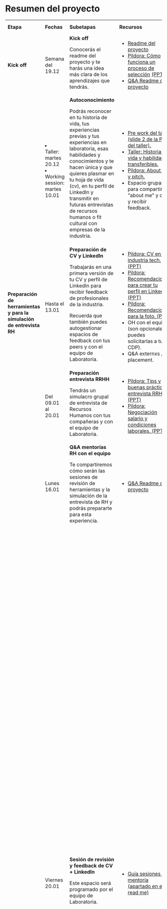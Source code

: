 # Resumen del proyecto

<table style="vertical-align: top;">
  <tr>
    <td><b>Etapa</b></td>
    <td><b>Fechas</b></td>
    <td width="30%"><b>Subetapas</b></td>
    <td><b>Recursos</b></td>
    <td><b>Entregable</b></td>
    <td width="30%"><b>Criterios de aceptación</b></td>
  </tr>
  <tr>
    <td><b>Kick off</b></td>
    <td>Semana del 19.12</td>
    <td>
      <b>Kick off</b>
      <p>
        Conocerás el readme del proyecto y te harás una idea más clara de los
        aprendizajes que tendrás.
      </p>
    </td>
    <td>
      <ul>
        <li> <a href= https://github.com/Laboratoria/DEV002-job-application> Readme del proyecto</li>
        <li>
          <a href="https://www.loom.com/share/eff20dfbb64a488abb6181acd95a8dbf">Pildora: Cómo funciona un proceso de selección</a>
          <a href="https://docs.google.com/presentation/d/17xch4mAAjUGS6H7rTosIK2UBRJoCrrNAIWta-CldLUw/edit#slide=id.geb2e9575b7_0_0">
            (PPT)
          </a>
        </li>
        <li> <a href= https://app.sli.do/event/iA745whNae6Z8eKgp1bPcD> Q&A Readme del proyecto</li>
      </ul>
    </td>
    <td>NA</td>
    <td>NA</td>
  </tr>
  <tr>
    <td rowspan="4">
      <b>
        Preparación de herramientas y para la simulación de entrevista RH
      </b>
    </td>
    <td><li>Taller: martes 20.12</li>
    <li>Working session: martes 10.01</li></td>
    <td>
      <b>Autoconocimiento</b>
      <p>
        Podrás reconocer en tu historia de vida, tus experiencias previas y tus
        experiencias en laboratoria, esas habilidades y conocimientos y te hacen
        única y que quieres plasmar en tu hoja de vida (cv), en tu perfil de
        LinkedIn y transmitir en futuras entrevistas de recursos humanos o fit
        cultural con empresas de la industria.
      </p>
    </td>
    <td>
      <ul>
        <li> <a href="https://docs.google.com/presentation/d/1DVkE0yc1u730u0S_mLrlTpzoZR_iQlnubma4hlgswKI/edit#slide=id.g10daaaee466_0_36">Pre work del taller (slide 2 de la PPT del taller).</li>
        <li>
          <a href="https://docs.google.com/presentation/d/1HzaNvB4koarDftWzCkBQD-phedSFVMKHOWopWfiiuI8/edit#slide=id.g108f9f34ebd_0_0">
            Taller: Historia de vida y habilidades transferibles.
          </a>
        </li>
        <li>
          <a href="https://docs.google.com/presentation/d/18L3EXGPmOAJoZYdthmJ7xiEu2wOrTUzdsoDgG-2qJRY/edit#slide=id.g10f517c8353_0_0">
            Píldora: About me y pitch.
          </a>
        </li>
        <li>Espacio grupal para compartir "about me" y dar y recibir feedback.</li>
      </ul>
    </td>
    <td>NA</td>
    <td>NA</td>
  </tr>
  <tr>
    <td>Hasta el 13.01</td>
    <td>
      <b>Preparación de CV y LinkedIn</b>
      <p>
        Trabajarás en una primera versión de tu CV y perfil de LinkedIn para
        recibir feedback de profesionales de la industria.
      </p>
      <p>
        Recuerda que también puedes autogestionar espacios de feedback con tus
        peers y con el equipo de Laboratoria.
      </p>
    </td>
    <td>
      <ul>
        <li>
          <a href="https://www.loom.com/share/b682c1f7b7964641a5fe1b8acfcf4b8e">
            Pildora: CV en la industria tech.
          </a>
          <a href="https://docs.google.com/presentation/d/1s77cJ8ILVCFefWNFzoyJova7s_Vlguz-rbeF50ck4t0/edit#slide=id.g108ff262332_0_0">
            (PPT)
          </a>
        </li>
        <li>
          <a href="https://www.loom.com/share/8c43a7129e654962bb53ea1a74088a9b">
            Pildora:  Recomendaciones para crear tu perfil en LinkedIn
          </a>
          <a href="https://docs.google.com/presentation/d/1XNyWxwofb098qxvaVR-LOLap93SVmw6PznlBMI2AhDc/edit#slide=id.g10e34a90977_0_0">
            (PPT)
          </a>
        </li>
        <li>
          <a href="https://www.loom.com/share/cb019555280444ada9dacab2810fefdb">
            Píldora: Recomendaciones para la foto.
          </a>
          <a href="https://docs.google.com/presentation/d/1pZI9Q8K6k2__eJ7-SSKPXQb5OYjTvlk-T_N6yRk4E4U/edit#slide=id.geb0fdc64a4_2_38">
            (PPT)
          </a>
        </li>
        <li>OH con el equipo (son opcionales y puedes solicitarlas a tu CDP).</li>
        <li>Q&A externxs / placement.</li>
      </ul>
    </td>
    <td>
      <li>Borrador del CV</li>
      <li>Perfil de LinkedIn</li>
    </td>
    <td>
      NA
    </td>
  </tr>
  <tr>
    <td>Del 09.01 al 20.01</td>
    <td>
      <b>Preparación entrevista RRHH</b>
      <p>
        Tendrás un simulacro grupal de entrevista de Recursos Humanos con tus
        compañeras y con el equipo de Laboratoria.
      </p>
    </td>
    <td>
      <ul>
        <li>
          <a href="https://www.youtube.com/watch?v=HjOUpKgbdIM">
            Píldora: Tips y buenas prácticas entrevista RRHH.
          </a>
          <a href="https://docs.google.com/presentation/d/1OnLtRHkpzPqZpOYtMatalCA1PDor8l7rMRhDV-s212M/edit#slide=id.g1100ac05e81_0_0">
            (PPT)
          </a>
        </li>
        <li>
          <a href="https://drive.google.com/file/d/1BJz3dWOzIUAoTyCclnKpZlQRRAZ4vxv_/view?usp=sharing">
            Píldora: Negociación salario y condiciones laborales.
          </a>
          <a href="https://docs.google.com/presentation/d/1s0IVHBwJzqj5FVCGtnv33cdeD2OfnSXW-FH9hYenz9A/edit#slide=id.geb2e9575b7_0_0">
            (PPT)
          </a>
        </li>
      </ul>
    </td>
    <td>NA</td>
    <td>NA</td>
  </tr>
  <tr>
    <td>Lunes 16.01</td>
    <td>
      <b>Q&A mentorías RH con el equipo</b>
      <p>
        Te compartiremos cómo serán las sesiones de revisión de herramientas y
        la simulación de la entrevista de RH y podrás prepararte para esta
        experiencia.
      </p>
    </td>
    <td>
      <ul>
        <li> <a href= https://app.sli.do/event/iA745whNae6Z8eKgp1bPcD> Q&A Readme del proyecto</li>
      </ul>
    </td>
    <td>NA</td>
    <td>NA</td>
  </tr>
  <tr>
    <td rowspan="5">
      <b>
        Sesiones de revisión de herramientas y simulación de entrevista RH
      </b>
    </td>
    <td rowspan="2">Viernes 20.01</td>
    <td rowspan="2">
      <b>Sesión de revisión y feedback de CV + LinkedIn</b>
      <p>
        Este espacio será programado por el equipo de Laboratoria.
      </p>
    </td>
    <td rowspan="2">
      <ul>
        <li><a href= https://github.com/Laboratoria/DEV002-job-application/blob/main/Mentoring.md#mentor%C3%ADas-de-recursos-humanos>Guía sesiones de mentoría (apartado en el read me)</li>
      </ul>
    </td>
    <td>Primera versión del CV</td>
    <td>
      <b>Estructura de CV</b>
      <ul>
          <li>La redacción es clara y concisa (no excede de más de 1 hoja)</li>
          <li>Es de fácil lectura, usa tipografía y tamaño adecuados</li>
          <li>Tiene un diseño armónico</li>
          <li>El orden de experiencias académicas y profesionales estén de la más reciente a la más antigua</li>
      </ul>
      <b>Contenido de CV</b>
      <ul>
        <li>Mencionas tus experiencias académicas previas</li>
        <li>Mencionas tu paso por el bootcamp de Laboratoria como experiencia educativa</li>
        <li>Mencionas los proyectos trabajados en bootcamp de Laboratoria y las - tecnologías que utilizó para desarrollarlos</li>
        <li>Menciona sus experiencias laborales previas</li>
        <li>Mencionas las habilidades técnicas y de vida con las que cuentas</li>
        <li>Contiene un “about me” adecuado, claro, conciso, coherente con tu narrativa</li>
      </ul>
    </td>
  </tr>
  <tr>
    <td>
      Perfil de LinkedIn con recomendaciones incorporadas.
    </td>
    <td>
      <b>Contenido de LinkedIn</b>
      <ul>
        <li>La redacción es clara y concisa</li>
        <li>La foto que elegiste muestra una imagen profesional y auténtica</li>
        <li>Mencionas tus experiencias académicas previas</li>
        <li>Mencionas tu paso por el bootcamp de Laboratoria experiencia educativa</li>
        <li>Mencionas los proyectos trabajados en bootcamp de Laboratoria y las tecnologías</li>
        <li>Mencionas tus experiencias laborales previas</li>
        <li>Mencionas las habilidades técnicas y de vida con las que cuenta</li>
        <li>Contiene un “about me” adecuado, claro, conciso, coherente con tu narrativa</li>
        <li>Incluyes otras secciones relevantes de información que suman a tu perfil</li>
      </ul>
    </td>
  </tr>
  <tr>
    <td>Del 23.01 al 03.02</td>
    <td>
    <b>Sesión de seguimiento a la incorporación de feedback de CV + LinkedIn</b>
      <p>
        Este espacio lo agendarás tú directamente con tu mentora/or. Es importante que vayas a la sesión con todos los ajustes que hayas hecho y que recuerdes a tu mentora/or que no se olvide de llenar el formulario de evaluación.
      </p>
    </td>
    <td>
      <a href= https://github.com/Laboratoria/DEV002-job-application/blob/main/Mentoring.md#mentor%C3%ADas-de-recursos-humanos>Guía sesiones de mentoría (apartado en el read me).
    </td>
    <td>
      <li>Segunda versión del CV</li>
      <li>Perfil de LinkedIn con recomendaciones incorporadas.</li>
    </td>
    <td>
      NA
    </td>
  </tr>
  <tr>
    <td>Del 06 al 17.02</td>
    <td>
      <b>Simulación de entrevista RH</b>
      <p>
        Este espacio lo tendrás con una persona distinta a la de las sesiones
        anteriores. Luego de la simulación recibirás feedback de la entrevista
        y de tu CV + LinkedIn y también harás una autoevaluación.
      </p>
    </td>
    <td>
      <ul>
        <li><a href= https://github.com/Laboratoria/DEV002-job-application/blob/main/Mentoring.md#mentor%C3%ADas-de-recursos-humanos> Guía sesiones de mentoría (apartado en el read me).</li>
        <li>
          <a href= https://docs.google.com/forms/d/e/1FAIpQLSdb29I3VmFhfpnZLP3L9vbBkqObDqWqCOKtGbkljSSpKINP2g/viewform> Form autoevaluación estudiante y evaluación a mentora/or
        </li>
      </ul>
    </td>
    <td>
      <ul>
        <li>
          Hasta el 24.02: Feedback de entrevistadora/or sobre
          entrevista y CV + LinkedIn.
        </li>
        <li>Hasta el 24.02: Autoevaluación de entrevista y de CV + LinkedIn.</li>
        <li>Tercera versión de CV</li>
        <li>Perfil de LinkedIn con mejoras incorporadas</li>
      </ul>
    </td>
    <td>
      <b>Comunicación</b>
      <ul>
        <li>La estructura de mi pitch de presentación fue adecuado, claro, coherente con mi narrativa</li>
        <li>Mostré seguridad al responder tanto en lo verbal como en mi lenguaje corporal</li>
        <li>Me comuniqué con fluidez y naturalidad</li>
      </ul>
      <b>Presentación de tu perfil profesional</b>
      <ul>
        <li>Logré conectar mi background con el puesto al que simulé aplicar</li>
        <li>Durante la entrevista mencioné lo aprendido en Laboratoria</li>
        <li>Logré comunicar mi perfil como desarrolladora web</li>
        <li>Envié a tiempo y previo a la entrevista ambas herramientas</li>
        <li>La información que compartí en la entrevista coincide con la de mi CV y LinkedIn</li>
      </ul>
      <b>Fortalezas y áreas de mejora</b>
      <ul>
        <li>Logré identificar y comunicar mis fortalezas y áreas de mejora</li>
      </ul>
      <b>Habilidades y comportamientos profesionales</b>
      <ul>
        <li>Puntualidad</li>
        <li>Cumplimiento de acuerdos</li>
        <li>Compartiste dificultades y/o pediste ayuda de forma proactiva</li>
        <li>Llegaste con material y/o trabajo previo a las sesiones</li>
        <li>Articulaste pensamientos e ideas con claridad</li>
        <li>Te mostraste abierta al feedback e intentaste incorporarlo</li>
      <ul>
    </td>
  </tr>
  <tr>
    <td>Martes 21.02</td>
    <td>
      <b>Retrospectiva grupal de mentorías RH</b>
      <p>
        Tendremos un espacio con toda la cohort para compartir nuestras
        reflexiones, aprendizajes y retos de este proceso.
      </p>
        </td>
    <td>
      <ul>
        <li>Prework de retrospectiva por confirmar</li>
      </ul>
    </td>
    <td>NA</td>
    <td>NA</td>
  </tr>
  <tr>
    <td rowspan="2"><b>Preparación tech</b></td>
    <td><li>1ra sesión: jueves 09.02</li>
      <li>2da sesión: jueves 23.02</li></td>
    <td>
      <b>
        Sesiones de preparación para la simulación de entrevista tech
      </b>
      <p>
        Durante el gym tech tendremos 2 sesiones de preparación para que
        conozcas los tipos de pruebas técnicas que te puedes encontrar en
        un proceso de selección y llegues más familiarizada a este momento.
      <p>
    </td>
    <td>
      <ul>
        <li><a href= https://github.com/Laboratoria/DEV002-job-application/blob/main/Mentoring.md#mentor%C3%ADa-tech>Guía de sesiones de preparación (apartado en el read me).</li>
      </ul>
    </td>
    <td>NA</td>
    <td>NA</td>
  </tr>
  <tr>
    <td>Desde el 06.02</td>
    <td>
      <b>Preparación perfil Github</b>
      <p>
        Prepararás tu perfil de GitHub para que sea más atractivo para las
        personas que te conocerán en un proceso de selección.
      </p>
    </td>
    <td>
      <ul>
        <li>
         <a href="https://www.youtube.com/watch?v=vQ_EBqgUR0c">
            Píldora: Recomendaciones para crear tu perfil en Github.
          </a>
          <a href="https://docs.google.com/presentation/d/1Ntaj8IuE4Fcbe6Pbwt1bZwu2f6brA468oKmK6Qefs5s/edit#slide=id.g9d12fce375_0_22">
            (PPT)
          </a>
        </li>
        <li>
          OH para ver perfil de Github (son opcionales y puedes usar las que
          ya tienen disponibles lxs coaches).
        </li>
      </ul>
    </td>
    <td>Perfil de GitHub</td>
    <td>NA</td>
  </tr>
  <tr>
    <td rowspan="3">
      <b>
        Simulación de entrevista tech y feedback de perfil de Github
      </b>
    </td>
    <td>Semana el 20.02 (por definir)</td>
    <td>
      <b>Kickoff + Q&A estudiantes</b>
      <p>
        Te compartiremos cómo serán los simulacros de entrevista técnica y
        podrás prepararte para esta experiencia.
      </p>
    </td>
    <td>
      <ul>
        <li>
          <a href="https://www.youtube.com/watch?v=0NMil00HKEU">
            Píldora: Buenas prácticas entrevistas tech.
          </a>
          <a href="https://docs.google.com/presentation/d/1a-vn-o2TKS2csszuBUyw8rcJQY40HB9Ly9ryLE_ImOQ/edit?usp=sharing">
            (PPT)
          </a>
        </li>
      </ul>
    </td>
    <td>NA</td>
    <td>NA</td>
  </tr>
  <tr>
    <td>Del 06.03 al 17.03</td>
    <td>
      <b>Simulación de entrevista técnica </b>
      <p>
        Está simulación la realizará una personas de la industria que
        tienen experiencia en equipos de desarrollo de tecnología y que han
        participado de algunos procesos de selección a
        través de entrevistas técnicas. Luego de la simulación recibirás
        feedback de la entrevista y de tu Github Profile
        y también harás una autoevaluación.
      </p>
    </td>
    <td>
      <ul>
        <li><a href = https://github.com/Laboratoria/DEV002-job-application/blob/main/Mentoring.md#mentor%C3%ADa-tech>Guía sesiones de mentoría (apartado en el read me).</li>
        <li>Form autoevaluación estudiante y evaluación a mentora/or.</li>
      </ul>
    </td>
    <td>
      <ul>
        <li>
          Hasta el 24.03: Feedback de entrevistadorx sobre performance en
          entrevista y sobre el perfil de GitHub.
        </li>
        <li>
          Hasta el 24.03: Autoevaluación de entrevista del perfil de GitHub.
        </li>
        <li>
          Perfil de GitHub con recomendaciones incorporadas.
        </li>
      </ul>
    </td>
    <td>
      <b>Preguntas Conceptuales</b>
      <ul>
        <li>¿Cómo evaluarías tu respuesta a las preguntas conceptuales?</li>
      </ul>
      <b>Ejercicios</b>
      <ul>
        <li>¿Cómo evaluarías tu desempeño en el primer ejercicio?</li>
        <li>¿Cómo evaluarías tu desempeño en el segundo ejercicio?</li>
      </ul>
      <b>Razonamiento y comunicación</b>
      <ul>
        <li>
          Compartiste tu razonamiento y estrategias de solución de forma
          oportuna y asertiva. Articulaste tus pensamientos e ideas con
          claridad.
        </li>
        <li>
          Compartiste tus dificultades y/o pediste ayuda de forma proactiva
          durante la entrevista.
        </li>
      </ul>
      <b>Habilidades y comportamientos profesionales</b>
      <ul>
        <li>Estuviste predispuesta y proactiva para la coordinación de la entrevista</li>
        <li>Llegaste puntual</li>
        <li>Enviaste a tiempo y previo a la entrevista tu CV y tu perfil de Github</li>
      </ul>
    </td>
  </tr>
  <tr>
    <td>Jueves 23.03</td>
    <td>
      <b>Retrospectiva grupal de mentorías Tech</b>
      <p>
        Tendremos un espacio con toda la
        cohorte para compartir nuestras reflexiones, aprendizajes y retos
        de este proceso.
      </p>
    </td>
    <td>
      <ul>
        <li>Prework de retrospectiva por confirmar</li>
      </ul>
    </td>
    <td>NA</td>
    <td>NA</td>
  </tr>
  <tr>
    <td><b>Project Feedback</b></td>
    <td><!-- aqui la fecha --></td>
    <td>
      <b>Project Feedback:</b>
      <p>
        Al finalizar el proyecto recibirás ya sea de forma asíncrona o síncrona 2 tipos de feedbacks, 1) RH, por BM y/o CDP 2)Tech, por un coach en la sesión de Bootcamp Feedback.
      </p>
    </td>
    <td>
      <ul>
        <li>Dashboard de autoevaluación y evaluación de mentores.</li>
        <li>Pre-work de las sesiones (por confirmar en cada caso).</li>
      </ul>
    </td>
    <td>
      <ul>
        <li>Listado de accionables</li>
      </ul>
    </td>
    <td>
      NA
    </td>
  </tr>
</table>


